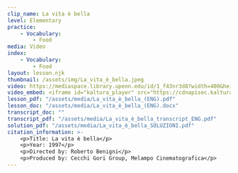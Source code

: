 ```yaml
---
clip_name: La vita è bella
level: Elementary
practice: 
    - Vocabulary: 
        - Food
media: Video
index: 
    - Vocabulary: 
        - Food
layout: lesson.njk
thumbnail: /assets/img/La_vita_è_bella.jpeg
video: https://mediaspace.library.upenn.edu/id/1_f43nr3d8?width=400&height=285&playerId=52628472
video_embed: <iframe id="kaltura_player" src="https://cdnapisec.kaltura.com/p/1147242/sp/114724200/embedIframeJs/uiconf_id/9757771/partner_id/1147242?iframeembed=true&playerId=kaltura_player&entry_id=1_f43nr3d8&flashvars[streamerType]=auto&amp;flashvars[localizationCode]=en&amp;flashvars[sideBarContainer.plugin]=true&amp;flashvars[sideBarContainer.position]=left&amp;flashvars[sideBarContainer.clickToClose]=true&amp;flashvars[chapters.plugin]=true&amp;flashvars[chapters.layout]=vertical&amp;flashvars[chapters.thumbnailRotator]=false&amp;flashvars[streamSelector.plugin]=true&amp;flashvars[EmbedPlayer.SpinnerTarget]=videoHolder&amp;flashvars[dualScreen.plugin]=true&amp;flashvars[Kaltura.addCrossoriginToIframe]=true&amp;&wid=1_lket5ose" width="400" height="285" allowfullscreen webkitallowfullscreen mozAllowFullScreen allow="autoplay *; fullscreen *; encrypted-media *" sandbox="allow-downloads allow-forms allow-same-origin allow-scripts allow-top-navigation allow-pointer-lock allow-popups allow-modals allow-orientation-lock allow-popups-to-escape-sandbox allow-presentation allow-top-navigation-by-user-activation" frameborder="0" title="La_vita_è_bella"></iframe>
lesson_pdf: "/assets/media/La_vita_è_bella_(ENG).pdf"
lesson_doc: "/assets/media/La_vita_è_bella_(ENG).docx"
transcript_doc: ""
transcript_pdf: "/assets/media/La_vita_è_bella_transcript_ENG.pdf"
solution_pdf: "/assets/media/La_vita_è_bella_SOLUZIONI.pdf"
citation_information: >- 
    <p>Title: La vita è bella</p>
    <p>Year: 1997</p>
    <p>Directed by: Roberto Benigni</p>
    <p>Produced by: Cecchi Gori Group, Melampo Cinematografica</p>
---
```

